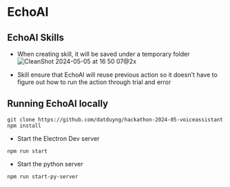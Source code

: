 # EchoAI

## EchoAI Skills
- When creating skill, it will be saved under a temporary folder
![CleanShot 2024-05-05 at 16 50 07@2x](https://github.com/datduyng/hackathon-2024-05-voiceassistant/assets/35666615/8c69b1d2-bc63-475e-b9ca-819cbf3a9e98)

- Skill ensure that EchoAI will reuse previous action so it doesn't have to figure out how to run the action through trial and error


## Running EchoAI locally
```
git clone https://github.com/datduyng/hackathon-2024-05-voiceassistant
npm install
```


- Start the Electron Dev server
```
npm run start
```

- Start the python server
```
npm run start-py-server
```
